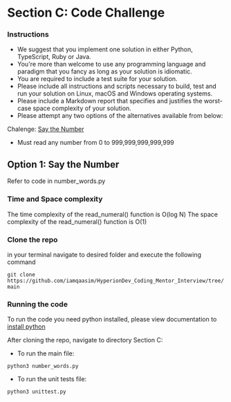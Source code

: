 # Section C: Code Challenge

### Instructions

- We suggest that you implement one solution in either Python, TypeScript, Ruby or Java.
- You're more than welcome to use any programming language and paradigm that you fancy as long as your solution is idiomatic.
- You are required to include a test suite for your solution.
- Please include all instructions and scripts necessary to build, test and run your solution on Linux, macOS and Windows operating systems.
- Please include a Markdown report that specifies and justifies the worst-case space complexity of your solution.
- Please attempt any two options of the alternatives available from below:

Chalenge: [Say the Number](https://edabit.com/challenge/4E9gTrRWErpTCA2FQ)

- Must read any number from 0 to 999,999,999,999,999

## Option 1: Say the Number

Refer to code in number_words.py

### Time and Space complexity

The time complexity of the read_numeral() function is O(log N)
The space complexity of the read_numeral() function is O(1)

### Clone the repo

in your terminal navigate to desired folder and execute the following command

`git clone https://github.com/iamqaasim/HyperionDev_Coding_Mentor_Interview/tree/main`

### Running the code

To run the code you need python installed, please view documentation to [install python](https://www.python.org/)

After cloning the repo, navigate to directory Section C:

- To run the main file:

`python3 number_words.py`

- To run the unit tests file:

`python3 unittest.py`
